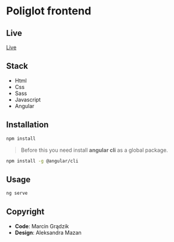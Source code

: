 # Poliglot frontend

## Live

[Live](https://poliglot-app.herokuapp.com/home)

## Stack

- Html
- Css
- Sass
- Javascript
- Angular

## Installation

```sh
npm install
```

> Before this you need install **angular cli** as a global package.

```sh
npm install -g @angular/cli
```

## Usage

```sh
ng serve
```

## Copyright

- **Code**: Marcin Grądzik
- **Design**: Aleksandra Mazan
